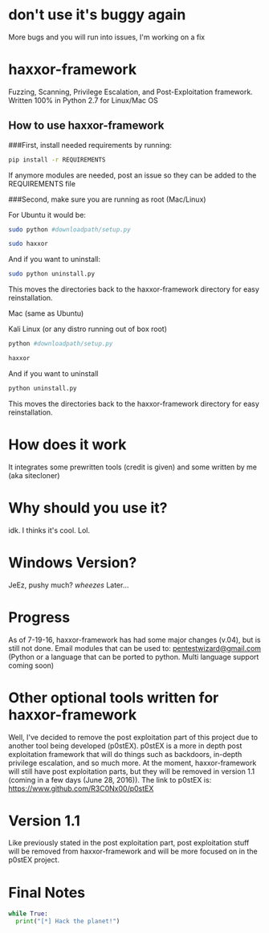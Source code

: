 # don't use it's buggy again 
More bugs and you will run into issues, I'm working on a fix
# haxxor-framework
Fuzzing, Scanning, Privilege Escalation, and Post-Exploitation framework. Written 100% in Python 2.7 for Linux/Mac OS
## How to use haxxor-framework
###First, install needed requirements by running:
  ```bash
  pip install -r REQUIREMENTS
  ```
  If anymore modules are needed, post an issue so they can be added to the REQUIREMENTS file

###Second, make sure you are running as root (Mac/Linux)

For Ubuntu it would be:
  ```bash
  sudo python #downloadpath/setup.py
  
  sudo haxxor
  ```
  And if you want to uninstall:
  ```bash
  sudo python uninstall.py
  ```
  This moves the directories back to the haxxor-framework directory for easy reinstallation.
  
Mac (same as Ubuntu)

Kali Linux (or any distro running out of box root)
  ```bash
  python #downloadpath/setup.py
  
  haxxor
  ```
  And if you want to uninstall
  ``` bash
  python uninstall.py
  ```
  This moves the directories back to the haxxor-framework directory for easy reinstallation.
  
# How does it work
It integrates some prewritten tools (credit is given) and some written by me (aka sitecloner)
# Why should you use it?
idk. I thinks it's cool. Lol.
# Windows Version?
JeEz, pushy much? *wheezes*  Later...
# Progress
As of 7-19-16, haxxor-framework has had some major changes (v.04), but is still not done. Email modules that can be used to: pentestwizard@gmail.com (Python or a language that can be ported to python. Multi language support coming soon)
# Other optional tools written for haxxor-framework
Well, I've decided to remove the post exploitation part of this project due to another tool being developed (p0stEX). p0stEX is a more in depth post exploitation framework that will do things such as backdoors, in-depth privilege escalation, and so much more. At the moment, haxxor-framework will still have post exploitation parts, but they will be removed in version 1.1 (coming in a few days (June 28, 2016)). The link to p0stEX is: https://www.github.com/R3C0Nx00/p0stEX
# Version 1.1
Like previously stated in the post exploitation part, post exploitation stuff will be removed from haxxor-framework and will be more focused on in the p0stEX project.
# Final Notes
```python
while True:
  print("[*] Hack the planet!")
```

